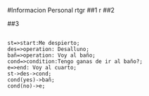 #Informacion Personal
rtgr
##1
r
##2

##3

##
```flow
st=>start:Me despierto;
des=>operation: Desalluno;
bañ=>operation: Voy al baño;
cond=>condition:Tengo ganas de ir al baño?;
e=>end: Voy al cuarto;
st->des->cond;
cond(yes)->bañ;
cond(no)->e;
```
